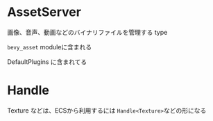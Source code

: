 # AssetServer

画像、音声、動画などのバイナリファイルを管理する type

`bevy_asset` moduleに含まれる

DefaultPlugins に含まれてる


# Handle
Texture などは、ECSから利用するには `Handle<Texture>`などの形になる
